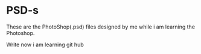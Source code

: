 # PSD-s
 These are the PhotoShop(.psd) files designed by me while i am learning the Photoshop.

 Write now i am learning git hub
